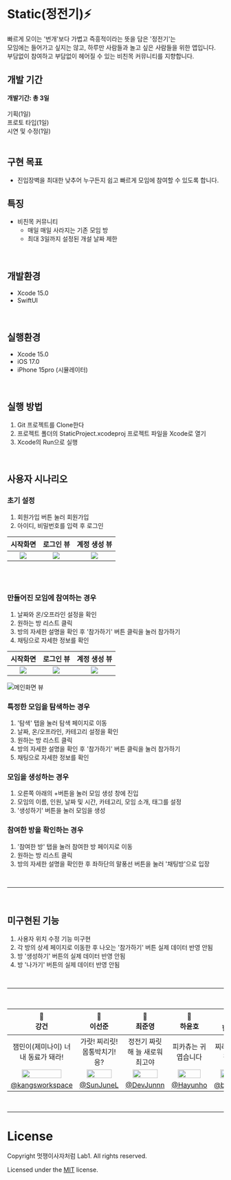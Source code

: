 # Static(정전기)⚡️
빠르게 모이는 '번개'보다 가볍고 즉흥적이라는 뜻을 담은 '정전기'는
<br>
모임에는 들어가고 싶지는 않고, 하루만 사람들과 놀고 싶은 사람들을 위한 앱입니다.
<br>
부담없이 참여하고 부담없이 헤어질 수 있는 비친목 커뮤니티를 지향합니다.



## 개발 기간  
**개발기간: 총 3일** 
<br>
<br>
기획(1일)
<br>
프로토 타입(1일)
<br>
시연 및 수정(1일)
<br><br>
  
## 구현 목표
- 진입장벽을 최대한 낮추어 누구든지 쉽고 빠르게 모임에 참여할 수 있도록 합니다.

## 특징
- 비친목 커뮤니티
  - 매일 매일 사라지는 기존 모임 방
  - 최대 3일까지 설정된 개설 날짜 제한

<br>

## 개발환경
- Xcode 15.0
- SwiftUI

<br>

## 실행환경
- Xcode 15.0
- iOS 17.0
- iPhone 15pro (시뮬레이터)

<br>

## 실행 방법
1. Git 프로젝트를 Clone한다
2. 프로젝트 폴더의 StaticProject.xcodeproj 프로젝트 파일을 Xcode로 열기
3. Xcode의 Run으로 실행

<br>

## 사용자 시나리오

### 초기 설정
1. 회원가입 버튼 눌러 회원가입
2. 아이디, 비밀번호를 입력 후 로그인

| 시작화면 | 로그인 뷰 | 계정 생성 뷰 |
|:---:|:---:|:---:|
|<img src="https://github.com/APP-iOS4/SwiftUI-Prototype-Static/assets/141600830/681df856-93aa-4d4e-90ee-d7d2d694d824">|<img src="https://github.com/APP-iOS4/SwiftUI-Prototype-Static/assets/141600830/ea53bd67-eaff-4023-9f99-efb0cb73c717">|<img src="https://github.com/APP-iOS4/SwiftUI-Prototype-Static/assets/141600830/2c60d88e-fcea-4ae3-b554-72e092f7bbac">|

<br>
<br>

### 만들어진 모임에 참여하는 경우
1. 날짜와 온/오프라인 설정을 확인
2. 원하는 방 리스트 클릭
3. 방의 자세한 설명을 확인 후 '참가하기' 버튼 클릭을 눌러 참가하기
4. 채팅으로 자세한 정보를 확인

| 시작화면 | 로그인 뷰 | 계정 생성 뷰 |
|:---:|:---:|:---:|
|<img src="https://github.com/APP-iOS4/SwiftUI-Prototype-Static/assets/141600830/e78d5ec9-e3e1-4488-82a0-6bd1e046812e">|<img src="https://github.com/APP-iOS4/SwiftUI-Prototype-Static/assets/141600830/cf24f82b-dafd-4c69-b111-62d2de5b4bc6">|<img src="https://github.com/APP-iOS4/SwiftUI-Prototype-Static/assets/141600830/fbc966ef-3c0b-411d-926b-dbef8a45704d">|

![메인화면 뷰](./img/screenshot.png)

### 특정한 모임을 탐색하는 경우
1. '탐색' 탭을 눌러 탐색 페이지로 이동
2. 날짜, 온/오프라인, 카테고리 설정을 확인
3. 원하는 방 리스트 클릭
4. 방의 자세한 설명을 확인 후 '참가하기' 버튼 클릭을 눌러 참가하기
5. 채팅으로 자세한 정보를 확인

### 모임을 생성하는 경우
1. 오른쪽 아래의 +버튼을 눌러 모임 생성 창에 진입
2. 모임의 이름, 인원, 날짜 및 시간, 카테고리, 모임 소개, 태그를 설정
3. '생성하기' 버튼을 눌러 모임을 생성

### 참여한 방을 확인하는 경우
1. '참여한 방' 탭을 눌러 참여한 방 페이지로 이동
2. 원하는 방 리스트 클릭
3. 방의 자세한 설명을 확인한 후 좌하단의 말풍선 버튼을 눌러 '채팅방'으로 입장

<br>

-----

<br>

## 미구현된 기능
1. 사용자 위치 수정 기능 미구현
2. 각 방의 상세 페이지로 이동한 후 나오는 '참가하기' 버튼 실제 데이터 반영 안됨
3. 방 '생성하기' 버튼의 실제 데이터 반영 안됨
4. 방 '나가기' 버튼의 실제 데이터 반영 안됨

<br>

-----

<br>

|💪<br>강건|🌚<br>이선준|🌝<br>최준영|🦦<br>하윤호|🎧<br>한국선|
|:---:|:---:|:---:|:---:|:---:|
|잼민이(제미나이) 너 내 동료가 돼라!|가랏! 찌리릿! 몸통박치기! 응?|정전기 짜릿해 늘 새로워 최고야|피카츄는 귀엽습니다|찌리릿! 찟!! 찟찟!!|
|<img src="https://avatars.githubusercontent.com/u/141600830?v=4" width="80%">|<img src="https://avatars.githubusercontent.com/u/115583150?v=4" width="80%">|<img src="https://avatars.githubusercontent.com/u/148533329?v=4" width="80%">|<img src="https://avatars.githubusercontent.com/u/101854288?v=4" width="80%">|<img src="https://avatars.githubusercontent.com/u/104252650?v=4" width="80%">|
|[@kangsworkspace](https://github.com/kangsworkspace)|[@SunJuneL](https://github.com/SunJuneL)|[@DevJunnn](https://github.com/DevJunnn)|[@Hayunho](https://github.com/Hayunho)|[@banhada](https://github.com/banhada)|

<br>

----

# License
Copyright 멋쟁이사자처럼 Lab1. All rights reserved.

Licensed under the [MIT](LICENSE) license.

<br><br>
